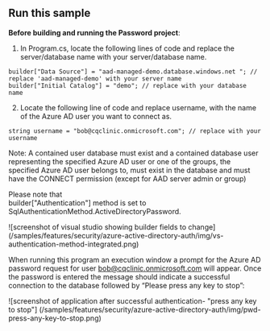 ## Run this sample

**Before building and running the Password project**:
1.	In Program.cs, locate the following lines of code and replace the server/database name with your server/database name.
```
builder["Data Source"] = "aad-managed-demo.database.windows.net "; // replace 'aad-managed-demo' with your server name
builder["Initial Catalog"] = "demo"; // replace with your database name
```
2.	Locate the following line of code and replace username, with the name of the Azure AD user you want to connect as.
```
string username = "bob@cqclinic.onmicrosoft.com"; // replace with your username
```
Note: A contained user database must exist and a contained database user representing the specified Azure AD user or one of the groups, the specified Azure AD user belongs to, must exist in the database and must have the CONNECT permission (except for AAD server admin or group)

Please note that  
builder["Authentication"] method is set to SqlAuthenticationMethod.ActiveDirectoryPassword.

![screenshot of visual studio showing builder fields to change] (/samples/features/security/azure-active-directory-auth/img/vs-authentication-method-integrated.png)

When running this program an execution window a prompt for the Azure AD password request for user bob@cqclinic.onmicrosoft.com will appear. Once the password is entered the message should indicate a successful connection to the database followed by “Please press any key to stop”:

![screenshot of application after successful authentication- "press any key to stop"] (/samples/features/security/azure-active-directory-auth/img/pwd-press-any-key-to-stop.png)
